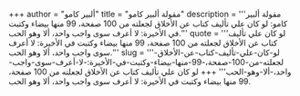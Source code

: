 +++
author = "ألبير كامو"
title = "مقولة ألبير كامو"
description = '''مقولة ألبير كامو: لو كان علي تأليف كتاب عن الأخلاق لجعلته من 100 صفحة، 99 منها بيضاء وكتبت في الأخيرة: لا أعرف سوى واجب واحد، ألا وهو الحب.'''
quote = '''لو كان علي تأليف كتاب عن الأخلاق لجعلته من 100 صفحة، 99 منها بيضاء وكتبت في الأخيرة: لا أعرف سوى واجب واحد، ألا وهو الحب.'''
slug = '''لو-كان-علي-تأليف-كتاب-عن-الأخلاق-لجعلته-من-100-صفحة،-99-منها-بيضاء-وكتبت-في-الأخيرة:-لا-أعرف-سوى-واجب-واحد،-ألا-وهو-الحب'''
+++
لو كان علي تأليف كتاب عن الأخلاق لجعلته من 100 صفحة، 99 منها بيضاء وكتبت في الأخيرة: لا أعرف سوى واجب واحد، ألا وهو الحب.

